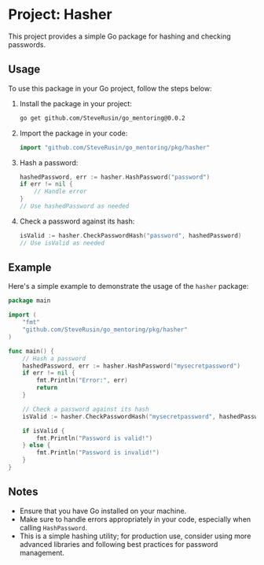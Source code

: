  # Project: Hasher

This project provides a simple Go package for hashing and checking passwords.

## Usage

To use this package in your Go project, follow the steps below:

1. Install the package in your project:

   ```bash
   go get github.com/SteveRusin/go_mentoring@0.0.2
   ```

2. Import the package in your code:

   ```go
   import "github.com/SteveRusin/go_mentoring/pkg/hasher"
   ```

3. Hash a password:

   ```go
   hashedPassword, err := hasher.HashPassword("password")
   if err != nil {
       // Handle error
   }
   // Use hashedPassword as needed
   ```

4. Check a password against its hash:

   ```go
   isValid := hasher.CheckPasswordHash("password", hashedPassword)
   // Use isValid as needed
   ```

## Example

Here's a simple example to demonstrate the usage of the `hasher` package:

```go
package main

import (
	"fmt"
	"github.com/SteveRusin/go_mentoring/pkg/hasher"
)

func main() {
	// Hash a password
	hashedPassword, err := hasher.HashPassword("mysecretpassword")
	if err != nil {
		fmt.Println("Error:", err)
		return
	}

	// Check a password against its hash
	isValid := hasher.CheckPasswordHash("mysecretpassword", hashedPassword)

	if isValid {
		fmt.Println("Password is valid!")
	} else {
		fmt.Println("Password is invalid!")
	}
}
```

## Notes

- Ensure that you have Go installed on your machine.
- Make sure to handle errors appropriately in your code, especially when calling `HashPassword`.
- This is a simple hashing utility; for production use, consider using more advanced libraries and following best practices for password management.
